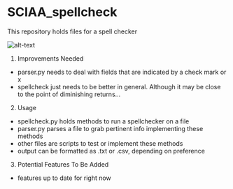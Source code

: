 # SCIAA_spellcheck
This repository holds files for a spell checker

![alt-text](https://travis-ci.org/jdrain/SCIAA_spellcheck.svg?branch=master)

1. Improvements Needed
  + parser.py needs to deal with fields that are indicated by a check
    mark or x
  + spellcheck just needs to be better in general. Although it may be
    close to the point of diminishing returns...
2. Usage
  + spellcheck.py holds methods to run a spellchecker on a file
  + parser.py parses a file to grab pertinent info
implementing these methods
  + other files are scripts to test or implement these methods
  + output can be formatted as .txt or .csv, depending on
    preference
3. Potential Features To Be Added
  + features up to date for right now 
